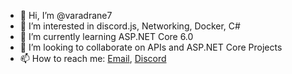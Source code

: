 - 👋 Hi, I’m @varadrane7
- 👀 I’m interested in discord.js, Networking, Docker, C#
- 🌱 I’m currently learning ASP.NET Core 6.0
- 💞️ I’m looking to collaborate on APIs and ASP.NET Core Projects
- 📫 How to reach me: [Email](mailto:varadrane7@gmail.com), [Discord](https://discord.com/channels/@me/329909277818880011/) 

<!---
varadrane7/varadrane7 is a ✨ special ✨ repository because its `README.md` (this file) appears on your GitHub profile.
You can click the Preview link to take a look at your changes.
--->
